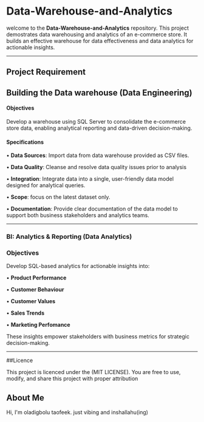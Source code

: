 # Data-Warehouse-and-Analytics

welcome to the **Data-Warehouse-and-Analytics** repository.
This project demostrates data warehousing and analytics of an e-commerce store. It builds an effective warehouse for data effectiveness and data analytics for actionable insights.

---

## Project Requirement 

## Building the Data warehouse (Data Engineering)

#### Objectives 
Develop a warehouse using SQL Server to consolidate the e-commerce store data, enabling analytical reporting and data-driven decision-making.

#### Specifications
•	**Data Sources**: Import data from data warehouse provided as CSV files.

•	**Data Quality**: Cleanse and resolve data quality issues prior to analysis

•	**Integration**: Integrate data into a single, user-friendly data model designed for analytical queries.

•	**Scope**: focus on the latest dataset only.

•	**Documentation**: Provide clear documentation of the data model to support both business stakeholders and analytics teams.

---

### BI: Analytics & Reporting (Data Analytics)

### Objectives 
Develop SQL-based analytics for actionable insights into:

•	**Product Performance**

•	**Customer Behaviour**

•	**Customer Values**

•	**Sales Trends**

•	**Marketing Perfomance**

These insights empower stakeholders with business metrics for strategic decision-making.

---

##Licence

This project is licenced under the (MIT LICENSE). You are free to use, modify, and share this project with proper attribution

## About Me

Hi, I'm oladigbolu taofeek. just vibing and inshallahu(ing)


